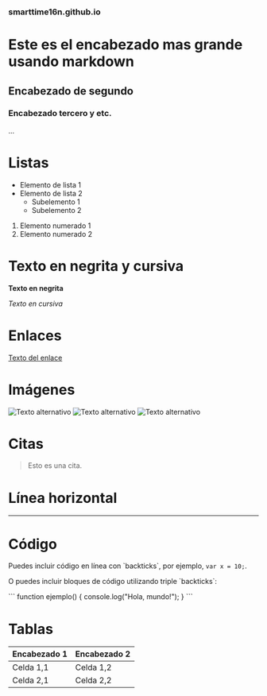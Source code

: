 ### smarttime16n.github.io
# Este es el encabezado mas grande usando markdown

## Encabezado de segundo

### Encabezado tercero y etc.

...

# Listas

- Elemento de lista 1
- Elemento de lista 2
  - Subelemento 1
  - Subelemento 2

1. Elemento numerado 1
2. Elemento numerado 2

# Texto en negrita y cursiva

**Texto en negrita**

*Texto en cursiva*

# Enlaces

[Texto del enlace](https://www.google.com/)

# Imágenes

![Texto alternativo](https://previews.123rf.com/images/yasonya/yasonya1705/yasonya170500017/79191668-el-puente-sobre-el-canal-en-amsterdam-pa%C3%ADses-bajos-contiene-el-paisaje-europeo-viejo-de-la-primavera.jpg)
![Texto alternativo](https://i.ytimg.com/vi/jjVCfJ6GTko/maxresdefault.jpg)
![Texto alternativo](https://gradanorte.mx/wp-content/uploads/2022/05/cruce-bahia.jpg)

# Citas

> Esto es una cita.

# Línea horizontal

---

# Código

Puedes incluir código en línea con \`backticks\`, por ejemplo, `var x = 10;`.

O puedes incluir bloques de código utilizando triple \`backticks\`:

\```
function ejemplo() {
  console.log("Hola, mundo!");
}
\```

# Tablas

| Encabezado 1 | Encabezado 2 |
| ------------ | ------------ |
| Celda 1,1     | Celda 1,2     |
| Celda 2,1     | Celda 2,2     |
